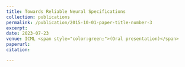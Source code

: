 ```yaml
---
title: Towards Reliable Neural Specifications
collection: publications
permalink: /publication/2015-10-01-paper-title-number-3
excerpt: 
date: 2023-07-23
venue: ICML <span style="color:green;">(Oral presentation)</span>
paperurl: 
citation: 

---
```


